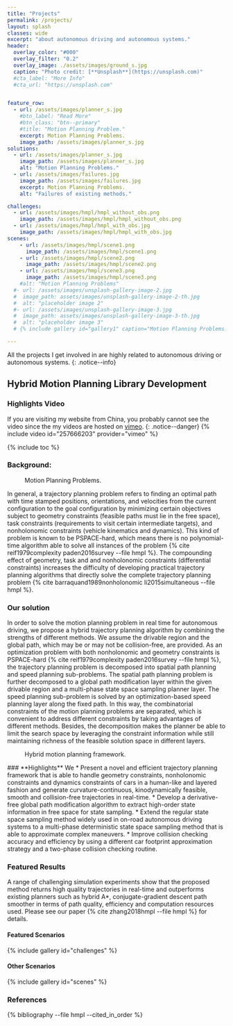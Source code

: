 ```yaml
---
title: "Projects"
permalink: /projects/
layout: splash
classes: wide
excerpt: "about autonomous driving and autonomous systems."
header:
  overlay_color: "#000"
  overlay_filter: "0.2"
  overlay_image: ./assets/images/ground_s.jpg
  caption: "Photo credit: [**Unsplash**](https://unsplash.com)"
  #cta_label: "More Info"
  #cta_url: "https://unsplash.com"


feature_row:
  - url: /assets/images/planner_s.jpg
    #btn_label: "Read More"
    #btn_class: "btn--primary"
    #title: "Motion Planning Problem."
    excerpt: Motion Planning Problems.
    image_path: /assets/images/planner_s.jpg
solutions:
  - url: /assets/images/planner_s.jpg
    image_path: /assets/images/planner_s.jpg
    alt: "Motion Planning Problems."
  - url: /assets/images/failures.jpg
    image_path: /assets/images/failures.jpg
    excerpt: Motion Planning Problems.
    alt: "Failures of existing methods."

challenges:
  - url: /assets/images/hmpl/hmpl_without_obs.png
    image_path: /assets/images/hmpl/hmpl_without_obs.png
  - url: /assets/images/hmpl/hmpl_with_obs.jpg
    image_path: /assets/images/hmpl/hmpl_with_obs.jpg
scenes:
    - url: /assets/images/hmpl/scene1.png
      image_path: /assets/images/hmpl/scene1.png
    - url: /assets/images/hmpl/scene2.png
      image_path: /assets/images/hmpl/scene2.png
    - url: /assets/images/hmpl/scene3.png
      image_path: /assets/images/hmpl/scene3.png
    #alt: "Motion Planning Problems"
  #- url: /assets/images/unsplash-gallery-image-2.jpg
  #  image_path: assets/images/unsplash-gallery-image-2-th.jpg
  #  alt: "placeholder image 2"
  #- url: /assets/images/unsplash-gallery-image-3.jpg
  #  image_path: assets/images/unsplash-gallery-image-3-th.jpg
  #  alt: "placeholder image 3"
  # {% include gallery id="gallery1" caption="Motion Planning Problems." %}

---
```



All the projects I get involved in are highly related to autonomous driving or autonomous systems.
{: .notice--info}


## Hybrid Motion Planning Library Development
### Highlights Video
If you are visiting my website from China, you probably cannot see the video since the my videos are hosted on [vimeo](https://en.wikipedia.org/wiki/Vimeo).
{: .notice--danger}
{% include video id="257666203" provider="vimeo" %}

{% include toc %}


### **Background:**
<figure style="width: 600px" class="align-left">
  <img src="{{ site.url }}{{ site.baseurl }}/assets/images/planner_s.jpg" alt="">
  <figcaption>Motion Planning Problems.</figcaption>
</figure>
In general, a trajectory planning problem refers to finding an optimal path with time stamped positions, orientations, and velocities from the current configuration to the goal configuration by minimizing certain objectives subject to geometry constraints (feasible paths must lie in the free space), task constraints (requirements to visit certain intermediate targets), and nonholonomic constraints (vehicle kinematics and dynamics).  This kind of problem is known to be PSPACE-hard, which means there is no polynomial-time algorithm able to solve all instances of the problem {% cite reif1979complexity paden2016survey --file hmpl %}. The compounding effect of geometry, task and and nonholonomic constraints (differential constraints) increases the difficulty of developing practical trajectory planning algorithms that directly solve the complete trajectory planning problem {% cite barraquand1989nonholonomic li2015simultaneous --file hmpl %}.

### **Our solution**
In order to solve the motion planning problem in real time for autonomous driving, we propose a hybrid trajectory planning algorithm by combining the strengths of different methods. We assume the drivable region and the global path, which may be or may not be collision-free, are provided. As an optimization problem with both nonholonomic and geometry constraints is PSPACE-hard {% cite reif1979complexity paden2016survey --file hmpl %}, the trajectory planning problem is decomposed into spatial path planning and speed planning sub-problems. The spatial path planning problem is further decomposed to a global path modification layer within the given drivable region and a multi-phase state space sampling planner layer. The speed planning sub-problem is solved by an optimization-based speed planning layer along the fixed path. In this way, the combinatorial constraints of the motion planning problems are separated, which is convenient to address different constraints by taking advantages of different methods. Besides, the decomposition makes the planner be able to limit the search space by leveraging the constraint information while still maintaining richness of the feasible solution space in different layers.
<figure style="width: 600px" class="align-center">
  <img src="{{ site.url }}{{ site.baseurl }}/assets/images/framework_hmpl.jpg" alt="">
  <figcaption>Hybrid motion planning framework.</figcaption>
</figure>
### **Highlights**
We
* Present a novel and efficient trajectory planning framework that is able to handle geometry constraints, nonholonomic constraints and dynamics constraints of cars in a human-like and layered fashion and generate curvature-continuous, kinodynamically feasible, smooth and collision-free trajectories in real-time.
* Develop a derivative-free global path modification algorithm to extract high-order state information in free space for state sampling.
* Extend the regular state space sampling method widely used in on-road autonomous driving systems to a multi-phase deterministic state space sampling method that is able to approximate complex maneuvers.
* Improve collision checking accuracy and efficiency by using a different car footprint approximation strategy and a two-phase collision checking routine.

### **Featured Results**
A range of challenging simulation experiments show that the proposed method returns high quality trajectories in real-time and outperforms existing planners such as hybrid A*, conjugate-gradient descent path smoother in terms of path quality, efficiency and computation resources used. Please see our paper {% cite zhang2018hmpl --file hmpl %} for details.

#### Featured Scenarios

{% include gallery id="challenges" %}

#### Other Scenarios
{% include gallery id="scenes" %}


### References

{% bibliography --file hmpl --cited_in_order %}

